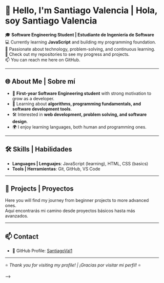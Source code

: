 # 👋 Hello, I'm Santiago Valencia | Hola, soy Santiago Valencia  

🎓 **Software Engineering Student | Estudiante de Ingeniería de Software**  
💻 Currently learning **JavaScript** and building my programming foundation.  
🌱 Passionate about technology, problem-solving, and continuous learning.  
📂 Check out my repositories to see my progress and projects.  
📫 You can reach me here on GitHub.  

---

## 🌐 About Me | Sobre mí  

- 🎯 **First-year Software Engineering student** with strong motivation to grow as a developer.  
- 📘 Learning about **algorithms, programming fundamentals, and software development tools**.  
- 🛠️ Interested in **web development, problem solving, and software design**.  
- 🌍 I enjoy learning languages, both human and programming ones.  

---

## 🛠️ Skills | Habilidades  

- **Languages | Lenguajes**: JavaScript (learning), HTML, CSS (basics)  
- **Tools | Herramientas**: Git, GitHub, VS Code  

---

## 📂 Projects | Proyectos  

Here you will find my journey from beginner projects to more advanced ones.  
Aquí encontrarás mi camino desde proyectos básicos hasta más avanzados.  

---

## 📫 Contact  

- 📍 GitHub Profile: [SantiagoVal1](https://github.com/santiagoval1)  

---
⭐ *Thank you for visiting my profile! | ¡Gracias por visitar mi perfil!* ⭐

-->
